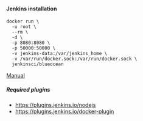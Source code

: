 #### Jenkins installation
```
docker run \
  -u root \
  --rm \
  -d \
  -p 8080:8080 \
  -p 50000:50000 \
  -v jenkins-data:/var/jenkins_home \
  -v /var/run/docker.sock:/var/run/docker.sock \
  jenkinsci/blueocean
```
[Manual](https://jenkins.io/doc/book/installing/)

##### Required plugins
* https://plugins.jenkins.io/nodejs
* https://plugins.jenkins.io/docker-plugin